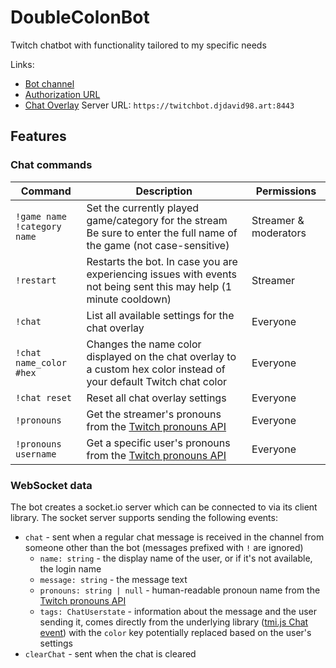 # DoubleColonBot

Twitch chatbot with functionality tailored to my specific needs

Links:

* [Bot channel](https://twitchbot.djdavid98.art)
* [Authorization URL](https://twitchbot.djdavid98.art/authorize)
* [Chat Overlay] Server URL: `https://twitchbot.djdavid98.art:8443`

[Chat Overlay]: https://github.com/WentTheFox/Beat-Saber-Overlay

## Features

### Chat commands

| Command                          | Description                                                                                                               | Permissions           |
|----------------------------------|---------------------------------------------------------------------------------------------------------------------------|-----------------------|
| `!game name`<br>`!category name` | Set the currently played game/category for the stream<br/>Be sure to enter the full name of the game (not case-sensitive) | Streamer & moderators |
| `!restart`                       | Restarts the bot. In case you are experiencing issues with events not being sent this may help (1 minute cooldown)        | Streamer              |
| `!chat`                          | List all available settings for the chat overlay                                                                          | Everyone              |
| `!chat name_color #hex`          | Changes the name color displayed on the chat overlay to a custom hex color instead of your default Twitch chat color      | Everyone              |
| `!chat reset`                    | Reset all chat overlay settings                                                                                           | Everyone              |
| `!pronouns`                      | Get the streamer's pronouns from the [Twitch pronouns API]                                                                | Everyone              |
| `!pronouns username`             | Get a specific user's pronouns from the [Twitch pronouns API]                                                             | Everyone              |

[Twitch pronouns API]: https://pronouns.alejo.io

### WebSocket data

The bot creates a socket.io server which can be connected to via its client library. The socket server supports sending
the following events:

* `chat` - sent when a regular chat message is received in the channel from someone other than the bot (messages
  prefixed with `!` are ignored)
  * `name: string` - the display name of the user, or if it's not available, the login name
  * `message: string` - the message text
  * `pronouns: string | null` - human-readable pronoun name from the [Twitch pronouns API]
  * `tags: ChatUserstate` - information about the message and the user sending it, comes directly from the underlying
    library ([tmi.js Chat event]) with the `color` key potentially replaced based on the user's settings
* `clearChat` - sent when the chat is cleared

[tmi.js Chat event]: https://github.com/tmijs/docs/blob/b97a887ff5f09ed9c6e5c522b4745d440e8f5ad6/_posts/v1.4.2/2019-03-03-Events.md#chat
